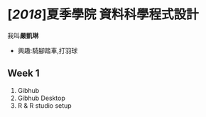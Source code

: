 # [*2018*]夏季學院 資料科學程式設計

我叫**嚴凱琳**

* 興趣:騎腳踏車,打羽球

## Week 1

1. Gibhub
2. Gibhub Desktop
3. R & R studio setup
